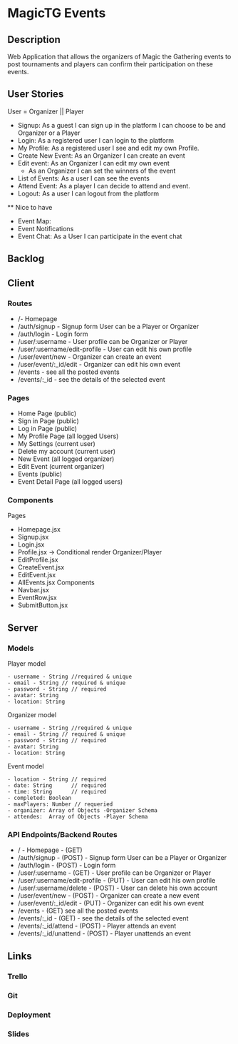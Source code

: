 # MagicTG Events

## Description

Web Application that allows the organizers of Magic the Gathering events to post tournaments and players can
confirm their participation on these events.

## User Stories

User = Organizer || Player

- Signup: As a guest I can sign up in the platform I can choose to be and Organizer or a Player
- Login: As a registered user I can login to the platform
- My Profile: As a registered user I see and edit my own Profile.
- Create New Event: As an Organizer I can create an event
- Edit event: As an Organizer I can edit my own event
  - As an Organizer I can set the winners of the event
- List of Events: As a user I can see the events
- Attend Event: As a player I can decide to attend and event.
- Logout: As a user I can logout from the platform

\*\* Nice to have

- Event Map:
- Event Notifications
- Event Chat: As a User I can participate in the event chat

## Backlog

## Client

### Routes

- /- Homepage
- /auth/signup - Signup form User can be a Player or Organizer
- /auth/login - Login form
- /user/:username - User profile can be Organizer or Player
- /user/:username/edit-profile - User can edit his own profile
- /user/event/new - Organizer can create an event
- /user/event/:\_id/edit - Organizer can edit his own event
- /events - see all the posted events
- /events/:\_id - see the details of the selected event

### Pages

- Home Page (public)
- Sign in Page (public)
- Log in Page (public)
- My Profile Page (all logged Users)
- My Settings (current user)
- Delete my account (current user)
- New Event (all logged organizer)
- Edit Event (current organizer)
- Events (public)
- Event Detail Page (all logged users)

### Components

Pages

- Homepage.jsx
- Signup.jsx
- Login.jsx
- Profile.jsx -> Conditional render Organizer/Player
- EditProfile.jsx
- CreateEvent.jsx
- EditEvent.jsx
- AllEvents.jsx
  Components
- Navbar.jsx
- EventRow.jsx
- SubmitButton.jsx

## Server

### Models

Player model

```
- username - String //required & unique
- email - String // required & unique
- password - String // required
- avatar: String
- location: String

```

Organizer model

```
- username - String //required & unique
- email - String // required & unique
- password - String // required
- avatar: String
- location: String
```

Event model

```
- location - String // required
- date: String      // required
- time: String      // required
- completed: Boolean
- maxPlayers: Number // requeried
- organizer: Array of Objects -Organizer Schema
- attendes:  Array of Objects -Player Schema
```

### API Endpoints/Backend Routes

- / - Homepage - (GET)
- /auth/signup - (POST) - Signup form User can be a Player or Organizer
- /auth/login - (POST) - Login form
- /user/:username - (GET) - User profile can be Organizer or Player
- /user/:username/edit-profile - (PUT) - User can edit his own profile
- /user/:username/delete - (POST) - User can delete his own account
- /user/event/new - (POST) - Organizer can create a new event
- /user/event/:\_id/edit - (PUT) - Organizer can edit his own event
- /events - (GET) see all the posted events
- /events/:\_id - (GET) - see the details of the selected event
- /events/:\_id/attend - (POST) - Player attends an event
- /events/:\_id/unattend - (POST) - Player unattends an event

## Links

### Trello

### Git

### Deployment

### Slides
